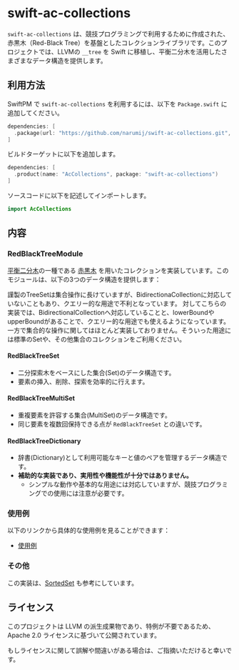 # swift-ac-collections

`swift-ac-collections` は、競技プログラミングで利用するために作成された、赤黒木（Red-Black Tree）を基盤としたコレクションライブラリです。このプロジェクトでは、LLVMの `__tree` を Swift に移植し、平衡二分木を活用したさまざまなデータ構造を提供します。

## 利用方法

SwiftPM で `swift-ac-collections` を利用するには、以下を `Package.swift` に追加してください。

```swift
dependencies: [
  .package(url: "https://github.com/narumij/swift-ac-collections.git", from: "0.0.1"),
]
```

ビルドターゲットに以下を追加します。

```swift
dependencies: [
  .product(name: "AcCollections", package: "swift-ac-collections")
]
```

ソースコードに以下を記述してインポートします。

```swift
import AcCollections
```

## 内容

### RedBlackTreeModule

[平衡二分木](https://ja.wikipedia.org/wiki/平衡二分探索木)の一種である [赤黒木](https://ja.wikipedia.org/wiki/赤黒木) を用いたコレクションを実装しています。このモジュールは、以下の3つのデータ構造を提供します：

謹製のTreeSetは集合操作に長けていますが、BidirectionaCollectionに対応していないこともあり、クエリー的な用途で不利となっています。
対してこちらの実装では、BidirectionalCollectionへ対応していることと、lowerBoundやupperBoundがあることで、クエリー的な用途でも使えるようになっています。
一方で集合的な操作に関してはほとんど実装しておりません。そういった用途には標準のSetや、その他集合のコレクションをご利用ください。

#### RedBlackTreeSet
- 二分探索木をベースにした集合(Set)のデータ構造です。
- 要素の挿入、削除、探索を効率的に行えます。

#### RedBlackTreeMultiSet
- 重複要素を許容する集合(MultiSet)のデータ構造です。
- 同じ要素を複数回保持できる点が `RedBlackTreeSet` との違いです。

#### RedBlackTreeDictionary
- 辞書(Dictionary)として利用可能なキーと値のペアを管理するデータ構造です。
- **補助的な実装であり、実用性や機能性が十分ではありません。**
  - シンプルな動作や基本的な用途には対応していますが、競技プログラミングでの使用には注意が必要です。

### 使用例

以下のリンクから具体的な使用例を見ることができます：
- [使用例](https://atcoder.jp/contests/abc370/submissions/57922896)

### その他

この実装は、[SortedSet](https://github.com/tatyam-prime/SortedSet) も参考にしています。

## ライセンス

このプロジェクトは LLVM の派生成果物であり、特例が不要であるため、Apache 2.0 ライセンスに基づいて公開されています。

もしライセンスに関して誤解や間違いがある場合は、ご指摘いただけると幸いです。
